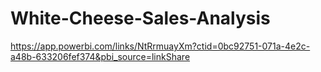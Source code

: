 # White-Cheese-Sales-Analysis

https://app.powerbi.com/links/NtRrmuayXm?ctid=0bc92751-071a-4e2c-a48b-633206fef374&pbi_source=linkShare
